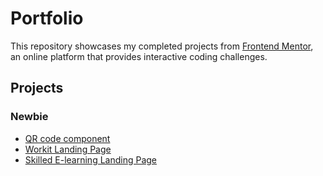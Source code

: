# Portfolio
This repository showcases my completed projects from [Frontend Mentor](https://www.frontendmentor.io), an online platform that provides interactive coding challenges.

## Projects

### Newbie

 - [QR code component](https://qr-code-components-phi.vercel.app/)
 - [Workit Landing Page](https://portfolio-six-smoky-91.vercel.app/)
 - [Skilled E-learning Landing Page](https://portfolio-alpha-woad-49.vercel.app//)
